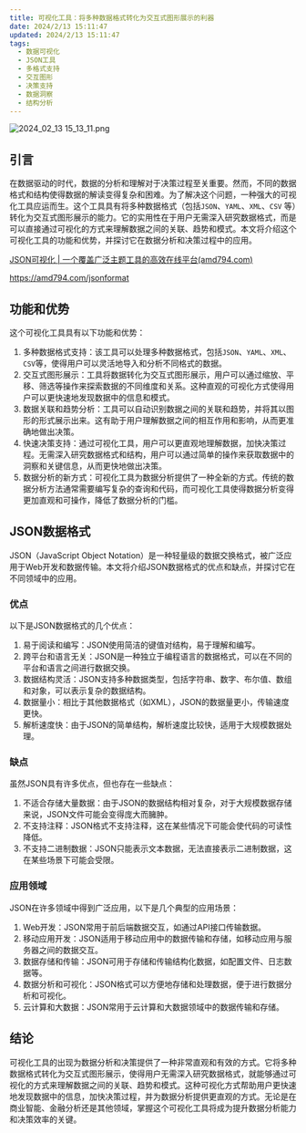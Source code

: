 ```yaml
---
title: 可视化工具：将多种数据格式转化为交互式图形展示的利器
date: 2024/2/13 15:11:47
updated: 2024/2/13 15:11:47
tags:
  - 数据可视化
  - JSON工具
  - 多格式支持
  - 交互图形
  - 决策支持
  - 数据洞察
  - 结构分析
---
```


<img src="https://static.cmdragon.cn/blog/images/2024_02_13 15_13_11.png@blog" title="2024_02_13 15_13_11.png" alt="2024_02_13 15_13_11.png"/>

## 引言

在数据驱动的时代，数据的分析和理解对于决策过程至关重要。然而，不同的数据格式和结构使得数据的解读变得复杂和困难。为了解决这个问题，一种强大的可视化工具应运而生。这个工具具有将多种数据格式（包括`JSON`、`YAML`、`XML`、`CSV`
等）转化为交互式图形展示的能力。它的实用性在于用户无需深入研究数据格式，而是可以直接通过可视化的方式来理解数据之间的关联、趋势和模式。本文将介绍这个可视化工具的功能和优势，并探讨它在数据分析和决策过程中的应用。

[JSON可视化 | 一个覆盖广泛主题工具的高效在线平台(amd794.com)](https://amd794.com/jsonformat)

https://amd794.com/jsonformat

## 功能和优势

这个可视化工具具有以下功能和优势：

1. 多种数据格式支持：该工具可以处理多种数据格式，包括`JSON`、`YAML`、`XML`、`CSV`等，使得用户可以灵活地导入和分析不同格式的数据。
1. 交互式图形展示：工具将数据转化为交互式图形展示，用户可以通过缩放、平移、筛选等操作来探索数据的不同维度和关系。这种直观的可视化方式使得用户可以更快速地发现数据中的信息和模式。
1. 数据关联和趋势分析：工具可以自动识别数据之间的关联和趋势，并将其以图形的形式展示出来。这有助于用户理解数据之间的相互作用和影响，从而更准确地做出决策。
1. 快速决策支持：通过可视化工具，用户可以更直观地理解数据，加快决策过程。无需深入研究数据格式和结构，用户可以通过简单的操作来获取数据中的洞察和关键信息，从而更快地做出决策。
1. 数据分析的新方式：可视化工具为数据分析提供了一种全新的方式。传统的数据分析方法通常需要编写复杂的查询和代码，而可视化工具使得数据分析变得更加直观和可操作，降低了数据分析的门槛。

## JSON数据格式

JSON（JavaScript Object Notation）是一种轻量级的数据交换格式，被广泛应用于Web开发和数据传输。本文将介绍JSON数据格式的优点和缺点，并探讨它在不同领域中的应用。

### 优点

以下是JSON数据格式的几个优点：

1. 易于阅读和编写：JSON使用简洁的键值对结构，易于理解和编写。
1. 跨平台和语言无关：JSON是一种独立于编程语言的数据格式，可以在不同的平台和语言之间进行数据交换。
1. 数据结构灵活：JSON支持多种数据类型，包括字符串、数字、布尔值、数组和对象，可以表示复杂的数据结构。
1. 数据量小：相比于其他数据格式（如XML），JSON的数据量更小，传输速度更快。
1. 解析速度快：由于JSON的简单结构，解析速度比较快，适用于大规模数据处理。

### 缺点

虽然JSON具有许多优点，但也存在一些缺点：

1. 不适合存储大量数据：由于JSON的数据结构相对复杂，对于大规模数据存储来说，JSON文件可能会变得庞大而臃肿。
1. 不支持注释：JSON格式不支持注释，这在某些情况下可能会使代码的可读性降低。
1. 不支持二进制数据：JSON只能表示文本数据，无法直接表示二进制数据，这在某些场景下可能会受限。

### 应用领域

JSON在许多领域中得到广泛应用，以下是几个典型的应用场景：

1. Web开发：JSON常用于前后端数据交互，如通过API接口传输数据。
1. 移动应用开发：JSON适用于移动应用中的数据传输和存储，如移动应用与服务器之间的数据交互。
1. 数据存储和传输：JSON可用于存储和传输结构化数据，如配置文件、日志数据等。
1. 数据分析和可视化：JSON格式可以方便地存储和处理数据，便于进行数据分析和可视化。
1. 云计算和大数据：JSON常用于云计算和大数据领域中的数据传输和存储。

## 结论

可视化工具的出现为数据分析和决策提供了一种非常直观和有效的方式。它将多种数据格式转化为交互式图形展示，使得用户无需深入研究数据格式，就能够通过可视化的方式来理解数据之间的关联、趋势和模式。这种可视化方式帮助用户更快速地发现数据中的信息，加快决策过程，并为数据分析提供更直观的方式。无论是在商业智能、金融分析还是其他领域，掌握这个可视化工具将成为提升数据分析能力和决策效率的关键。
